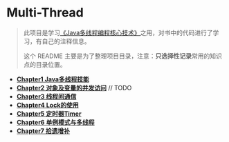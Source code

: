 # Multi-Thread

> 此项目是学习[《Java多线程编程核心技术》](https://read.douban.com/ebook/10197774/)之用，对书中的代码进行了学习，有自己的注释信息。
>   
> 这个 README 主要是为了整理项目目录，注意：**只选择性记录**常用的知识点的目录位置。

- **[Chapter1 Java多线程技能](/chapter/c1.md)**
- **[Chapter2 对象及变量的并发访问](/chapter/c2.md)** // TODO
- **[Chapter3 线程间通信](/chapter/c3.md)**
- **[Chapter4 Lock的使用](/chapter/c4.md)**
- **[Chapter5 定时器Timer](/chapter/c5.md)**
- **[Chapter6 单例模式与多线程](/chapter/c6.md)**
- **[Chapter7 拾遗增补](/chapter/c7.md)**
